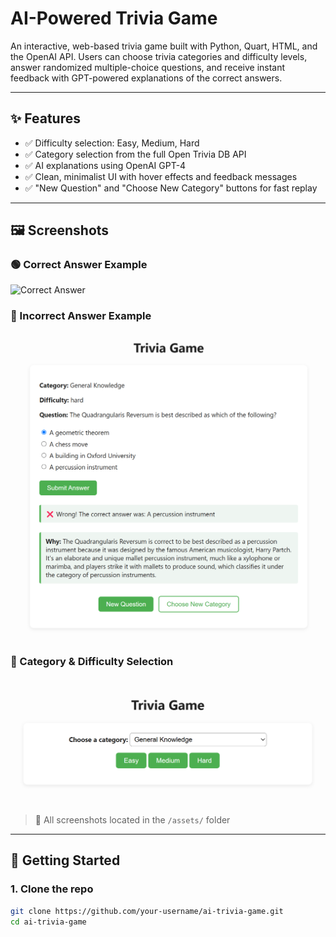 # AI-Powered Trivia Game

An interactive, web-based trivia game built with Python, Quart, HTML, and the OpenAI API. Users can choose trivia categories and difficulty levels, answer randomized multiple-choice questions, and receive instant feedback with GPT-powered explanations of the correct answers.

---

## ✨ Features

- ✅ Difficulty selection: Easy, Medium, Hard
- ✅ Category selection from the full Open Trivia DB API
- ✅ AI explanations using OpenAI GPT-4
- ✅ Clean, minimalist UI with hover effects and feedback messages
- ✅ "New Question" and "Choose New Category" buttons for fast replay

---

## 🖼️ Screenshots

### 🟢 Correct Answer Example  
![Correct Answer](Assets/righ.png)

### 🔴 Incorrect Answer Example  
![Wrong Answer](Assets/wrong.png)

### 🧠 Category & Difficulty Selection  
![Category Selection](Assets/choose.png)

> 📸 All screenshots located in the `/assets/` folder

---

## 🚀 Getting Started

### 1. Clone the repo

```bash
git clone https://github.com/your-username/ai-trivia-game.git
cd ai-trivia-game
